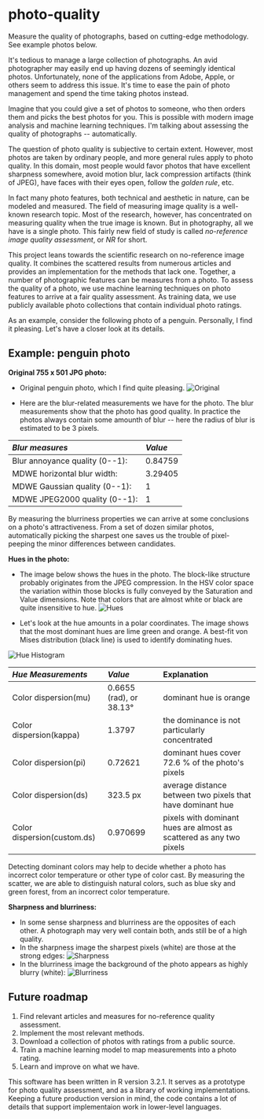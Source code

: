 # photo-quality
Measure the quality of photographs, based on cutting-edge methodology. See example photos below.

It's tedious to manage a large collection of photographs. An avid photographer may easily end up having dozens of seemingly identical photos. Unfortunately, none of the applications from Adobe, Apple, or others seem to address this issue. It's time to ease the pain of photo management and spend the time taking photos instead.

Imagine that you could give a set of photos to someone, who then orders them and picks the best photos for you. This is possible with modern image analysis and machine learning techniques. I'm talking about assessing the quality of photographs -- automatically.

The question of photo quality is subjective to certain extent. However, most photos are taken by ordinary people, and more general rules apply to photo quality. In this domain, most people would favor photos that have excellent sharpness somewhere, avoid motion blur, lack compression artifacts (think of JPEG), have faces with their eyes open, follow the *golden rule*, etc.

In fact many photo features, both technical and aesthetic in nature, can be modeled and measured. The field of measuring image quality is a well-known research topic. Most of the research, however, has concentrated on measuring quality when the true image is known. But in photography, all we have is a single photo. This fairly new field of study is called *no-reference image quality assessment*, or *NR* for short.

This project leans towards the scientific research on no-reference image quality. It combines the scattered results from numerous articles and provides an implementation for the methods that lack one. Together, a number of photographic features can be measures from a photo. To assess the quality of a photo, we use machine learning techniques on photo features to arrive at a fair quality assessment. As training data, we use publicly available photo collections that contain individual photo ratings.

As an example, consider the following photo of a penguin. Personally, I find it pleasing. Let's have a closer look at its details.

## Example: penguin photo

**Original 755 x 501 JPG photo:**

* Original penguin photo, which I find quite pleasing.
![Original](http://www.elisanet.fi/esajakatja/valokuvat/pq/penguin.jpg)

* Here are the blur-related  measurements we have for the photo.
The blur measurements show that the photo has good quality. In practice the photos
always contain some amounth of blur -- here the radius of blur is estimated to be 3 pixels.

| *Blur measures*                        | *Value*              |
| :----------------------------------- | :------------------ |
|   Blur annoyance quality (0--1):   | 0.84759 |
|   MDWE horizontal blur width:      | 3.29405 |
|   MDWE Gaussian quality (0--1):    | 1       |
|   MDWE JPEG2000 quality (0--1):    | 1       |

By measuring the blurriness properties we can arrive at some conclusions on
a photo's attractiveness. From a set of dozen similar photos, automatically picking the sharpest
one saves us the trouble of pixel-peeping the minor differences between candidates.

**Hues in the photo:**
* The image below shows the hues in the photo. The block-like structure probably originates from the JPEG compression.
In the HSV color space the variation within those blocks is fully conveyed by the Saturation and
Value dimensions. Note that colors that are almost white or black are quite insensitive to hue.
![Hues](http://www.elisanet.fi/esajakatja/valokuvat/pq/penguin-hue.png)

* Let's look at the hue amounts in a polar coordinates.
The image shows that the most dominant hues are lime green and orange.
A best-fit von Mises distribution (black line) is used to identify dominating hues.

![Hue Histogram](http://www.elisanet.fi/esajakatja/valokuvat/pq/penguin-hue-histogram.png)


| *Hue Measurements* | *Value* | Explanation |
| :--------------- | :---- | :--- |
| Color dispersion(mu) | 0.6655 (rad), or 38.13&deg; | dominant hue is orange |
| Color dispersion(kappa) | 1.3797 | the dominance is not particularly concentrated |
| Color dispersion(pi) | 0.72621 | dominant hues cover 72.6 % of the photo's pixels |
| Color dispersion(ds) | 323.5 px | average distance between two pixels that have dominant hue |
| Color dispersion(custom.ds) | 0.970699 | pixels with dominant hues are almost as scattered as any two pixels |

Detecting dominant colors may help to decide whether a photo has incorrect color temperature
or other type of color cast. By measuring the scatter, we are able to distinguish natural colors, such as blue sky and green forest,
from an incorrect color temperature.

**Sharpness and blurriness:**
* In some sense sharpness and blurriness are the opposites of each other. A photograph may very well contain both, ands still be of a high quality.
* In the sharpness image the sharpest pixels (white) are those at the strong edges:
![Sharpness](http://www.elisanet.fi/esajakatja/valokuvat/pq/penguin-sharpness.png)
* In the blurriness image the background of the photo appears as highly blurry (white):
![Blurriness](http://www.elisanet.fi/esajakatja/valokuvat/pq/penguin-blurriness.png)

## Future roadmap

1. Find relevant articles and measures for no-reference quality assessment.
2. Implement the most relevant methods.
3. Download a collection of photos with ratings from a public source.
4. Train a machine learning model to map measurements into a photo rating.
5. Learn and improve on what we have.

This software has been written in R version 3.2.1. It serves as a
prototype for photo quality assessment, and as a library of working implementations.
Keeping a future production version in mind, the code contains a lot of details
that support implementaion work in lower-level languages.

